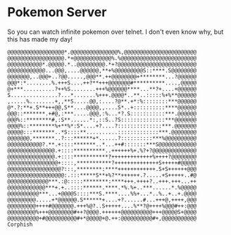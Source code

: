 # Pokemon Server

So you can watch infinite pokemon over telnet. I don't even know why, but this has made my day!


	@@@@@@@@@@@@@@@@@@*.@@@@@@@@@@@@@@@%,@@@@@@@@@@@@@@@@@@@@@@@
	@@@@@@@@@@@@@@@@@@.*+@@@@@@@@@@@@%.%@@@@@@@@@@@@@@@@@@@@@@@@
	@@@@@@@@@@@*.@@@@@.*..@@@@@@@@@.*+?@@@@@@@@@@@@@@@@@@@@@@@@@
	@@@@@@@@@@@@...@@@,....@@@@@@,**+%@@@@@@@@@S::****.S@@@@@@@@
	@@@@@@@,..@@@+..?@@.....,@@@**.++@@@@@@@@+********...?@@@@@@
	@@@*:*........%.+++S....++?**+++@@@@@@@#**********....,@@@@@
	@+***..........?++%S........+++%@@@@@@****...**?+....+@@@@@@
	S...............?...*.......%+++.@@@@*..**..:::::%+%**@@@@@@
	,.....%........+,,**S.....@@,:....?@**.+*:%::::::::***@@@@@@
	@*.?:**+.S**+++@@,S**....@@@@,,....S*..+::::::::::****@@@@@@
	@@@::*******.+#@,:***.....@@@,:%...*?.S:::::::::::***.@@@@@@
	@@@%::********#,:S**......*:,::S..?S::::::::::::::***@@@@@@@
	@@@@%::********%+**%*:S*....+?....?::::::::::::::***.@@@@@@@
	@@@@@:::*******..*S::::**..........:::::::::::::***.@@@@@@@@
	@@@@@@@,*******..?:::******+*......?::::::::::***%@@@@@@@@@@
	@@@@@@@@@@@?.**.+::::*******..*...++#:::::::***S@@@@@@@@@@@@
	@@@@@@@@@@@@@@@.+::::**********..++++++%+.%?+?@@@@@@@@@@@@@@
	@@@@@@@@@@@@@@@.+::::***********?+++++++++++++%++++?@@@@@@@@
	@@@@@@@@@@@@@@@@+::::,***********?++++++++++++++S+++++#@@@@@
	@@@@@@@@@@@@@@@@@?:::,********:****++++++++++++.S+S++++++@@@
	@@@@@@@@@@@@@@@@@@:.:::*****S**+%?**++++++.?.....+S+++++..#@
	@@@@@@@@@@@@@***.:@:::::********:****+++.++++?..+++.+++...++
	@@@@@@@@@@@@***+.+..::::******.****.*%.%+..***......*.%@@@@@
	@@@@@@@@@@***...+@@@@S::::***S.****....%%+...*..%..+..+.@@@@
	@@@@@@@@@.....+*@@@@@@.S******+....+?......#...+++@,++++,@@@
	@@@@@@@@@++++#@@@@@@@.+++%@?..S+++++....%**?@++++%@@@#++:@@@
	@@@@@@@@@%+++@@@@@@@@#++?@@@@.++++++@@@@@@@@@@+++@@@@@S+@@@@
	@@@@@@@@@@+#@@@@@@@@@@#+*@@@@@+@.++:@@@@@@@@@@#+,@@@@@@@@@@@	Corphish
